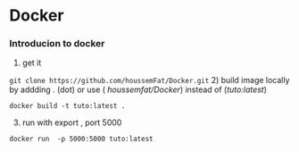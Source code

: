 # Docker
### Introducion to docker 
1) get it 

`git clone https://github.com/houssemFat/Docker.git`
2) build image locally by addding . (dot) or use ( _houssemfat/Docker_) instead of (_tuto:latest_)

`docker build -t tuto:latest .`

3) run with export , port 5000

`docker run  -p 5000:5000 tuto:latest`
